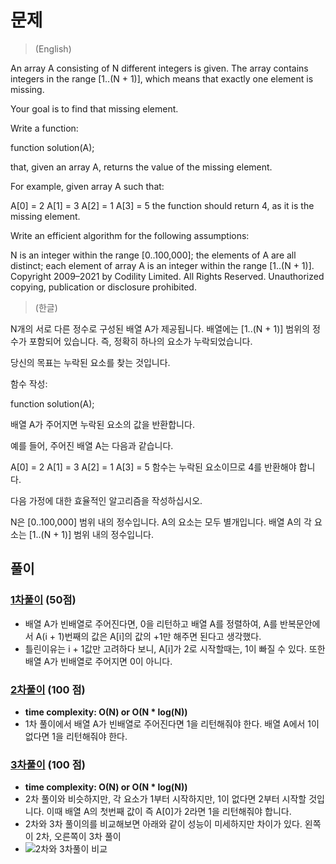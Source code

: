# 문제
> (English)

An array A consisting of N different integers is given. The array contains integers in the range [1..(N + 1)], which means that exactly one element is missing.

Your goal is to find that missing element.

Write a function:

function solution(A);

that, given an array A, returns the value of the missing element.

For example, given array A such that:

  A[0] = 2
  A[1] = 3
  A[2] = 1
  A[3] = 5
the function should return 4, as it is the missing element.

Write an efficient algorithm for the following assumptions:

N is an integer within the range [0..100,000];
the elements of A are all distinct;
each element of array A is an integer within the range [1..(N + 1)].
Copyright 2009–2021 by Codility Limited. All Rights Reserved. Unauthorized copying, publication or disclosure prohibited.

> (한글)

N개의 서로 다른 정수로 구성된 배열 A가 제공됩니다. 배열에는 [1..(N + 1)] 범위의 정수가 포함되어 있습니다. 즉, 정확히 하나의 요소가 누락되었습니다.

당신의 목표는 누락된 요소를 찾는 것입니다.

함수 작성:

function solution(A);

배열 A가 주어지면 누락된 요소의 값을 반환합니다.

예를 들어, 주어진 배열 A는 다음과 같습니다.

  A[0] = 2
  A[1] = 3
  A[2] = 1
  A[3] = 5
함수는 누락된 요소이므로 4를 반환해야 합니다.

다음 가정에 대한 효율적인 알고리즘을 작성하십시오.

N은 [0..100,000] 범위 내의 정수입니다.
A의 요소는 모두 별개입니다.
배열 A의 각 요소는 [1..(N + 1)] 범위 내의 정수입니다.


## 풀이
### [1차풀이](https://app.codility.com/demo/results/trainingJXWV8X-X29/) (50점)
- 배열 A가 빈배열로 주어진다면, 0을 리턴하고 배열 A를 정렬하여, A를 반복문안에서 A(i + 1)번째의 값은 A[i]의 값의 +1만 해주면 된다고 생각했다.
- 틀린이유는 i + 1값만 고려하다 보니, A[i]가 2로 시작할때는, 1이 빠질 수 있다. 또한 배열 A가 빈배열로 주어지면 0이 아니다.

### [2차풀이](https://app.codility.com/demo/results/training44JB8N-4FZ/) (100 점)
- **time complexity: O(N) or O(N * log(N))** 
- 1차 풀이에서 배열 A가 빈배열로 주어진다면 1을 리턴해줘야 한다. 배열 A에서 1이 없다면 1을 리턴해줘야 한다.

### [3차풀이](https://app.codility.com/demo/results/trainingYY9YSV-H8T/) (100 점)
- **time complexity: O(N) or O(N * log(N))** 
- 2차 풀이와 비슷하지만, 각 요소가 1부터 시작하지만, 1이 없다면 2부터 시작할 것입니다. 이때 배열 A의 첫번째 값이 즉 A[0]가 2라면 1을 리턴해줘야 합니다.
- 2차와 3차 풀이의를 비교해보면 아래와 같이 성능이 미세하지만 차이가 있다. 왼쪽이 2차, 오른쪽이 3차 풀이
- ![2차와 3차풀이 비교](https://user-images.githubusercontent.com/51155505/146187638-f6b3a690-8e68-4d67-8df9-f752a377453d.png)
